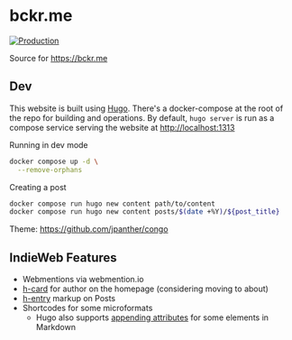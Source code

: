 # bckr.me

[![Production](https://github.com/blbecker/bckr.me/actions/workflows/deploy.yml/badge.svg)](https://github.com/blbecker/bckr.me/actions/workflows/deploy.yml)

Source for <https://bckr.me>

## Dev

This website is built using [Hugo](https://gohugo.io/). There's a docker-compose at the root of the repo for building and operations. By default, `hugo server` is run as a compose service serving the website at <http://localhost:1313>

Running in dev mode

```bash
docker compose up -d \
  --remove-orphans
```

Creating a post

```bash
docker compose run hugo new content path/to/content
docker compose run hugo new content posts/$(date +%Y)/${post_title}
```

Theme: <https://github.com/jpanther/congo>

## IndieWeb Features

- Webmentions via webmention.io
- [h-card](https://microformats.org/wiki/h-card#Properties) for author on the homepage (considering moving to about)
- [h-entry](http://microformats.org/wiki/h-entry#Properties) markup on Posts
- Shortcodes for some microformats
  - Hugo also supports [appending attributes](https://gohugo.io/content-management/markdown-attributes/#overview) for some elements in Markdown
